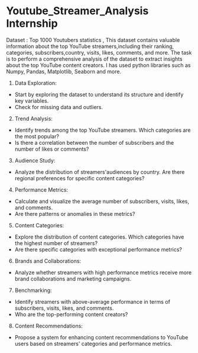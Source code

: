 # Youtube_Streamer_Analysis Internship
Dataset : Top 1000 Youtubers statistics ,
This dataset contains valuable information about the top YouTube streamers,including their ranking, categories, subscribers,country, visits, likes, comments, and more.
The task is to perform a comprehensive analysis of the dataset to extract insights about the top YouTube content creators.
I has used python libraries such as Numpy, Pandas, Matplotlib, Seaborn and more.

1. Data Exploration:
- Start by exploring the dataset to understand its structure and identify key variables.
- Check for missing data and outliers.

2. Trend Analysis:
- Identify trends among the top YouTube streamers. Which categories are the most popular?
- Is there a correlation between the number of subscribers and the number of likes or comments?

3. Audience Study:
- Analyze the distribution of streamers'audiences by country. Are there regional preferences for specific content categories?

4. Performance Metrics:
- Calculate and visualize the average number of subscribers, visits, likes, and comments.
- Are there patterns or anomalies in these metrics?

5. Content Categories:
- Explore the distribution of content categories. Which categories have the highest number of streamers?
- Are there specific categories with exceptional performance metrics?

6. Brands and Collaborations:
- Analyze whether streamers with high performance metrics receive more brand collaborations and marketing campaigns.

7. Benchmarking:
- Identify streamers with above-average performance in terms of subscribers, visits, likes, and comments.
- Who are the top-performing content creators?

8. Content Recommendations:
- Propose a system for enhancing content recommendations to YouTube users based on streamers' categories and performance metrics.
